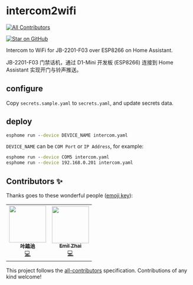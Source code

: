 # intercom2wifi
<!-- ALL-CONTRIBUTORS-BADGE:START - Do not remove or modify this section -->
[![All Contributors](https://img.shields.io/badge/all_contributors-2-orange.svg?style=flat-square)](#contributors-)
<!-- ALL-CONTRIBUTORS-BADGE:END -->
[![Star on GitHub](https://img.shields.io/github/stars/tinymins/intercom2wifi.esp.svg?style=social)](https://github.com/tinymins/intercom2wifi.esp/stargazers)

Intercom to WiFi for JB-2201-F03 over ESP8266 on Home Assistant.

JB-2201-F03 门禁话机，通过 D1-Mini 开发板 (ESP8266) 连接到 Home Assistant 实现开门与铃声推送。

## configure

Copy `secrets.sample.yaml` to `secrets.yaml`, and update secrets data.

## deploy

```bat
esphome run --device DEVICE_NAME intercom.yaml
```

`DEVICE_NAME` can be `COM Port` or `IP Address`, for example:

```bat
esphome run --device COM5 intercom.yaml
esphome run --device 192.168.0.201 intercom.yaml
```

## Contributors ✨

Thanks goes to these wonderful people ([emoji key](https://allcontributors.org/docs/en/emoji-key)):

<!-- ALL-CONTRIBUTORS-LIST:START - Do not remove or modify this section -->
<!-- prettier-ignore-start -->
<!-- markdownlint-disable -->
<table>
  <tr>
    <td align="center"><a href="http://haoc.wang"><img src="https://avatars.githubusercontent.com/u/16266909?v=4?s=100" width="100px;" alt=""/><br /><sub><b>叶踏池</b></sub></a><br /><a href="https://github.com/tinymins/intercom2wifi.esp/commits?author=whc2001" title="Code">💻</a></td>
    <td align="center"><a href="https://zhaiyiming.com/"><img src="https://avatars.githubusercontent.com/u/1808990?v=4?s=100" width="100px;" alt=""/><br /><sub><b>Emil Zhai</b></sub></a><br /><a href="https://github.com/tinymins/intercom2wifi.esp/commits?author=tinymins" title="Code">💻</a></td>
  </tr>
</table>

<!-- markdownlint-restore -->
<!-- prettier-ignore-end -->

<!-- ALL-CONTRIBUTORS-LIST:END -->

This project follows the [all-contributors](https://github.com/all-contributors/all-contributors) specification. Contributions of any kind welcome!
